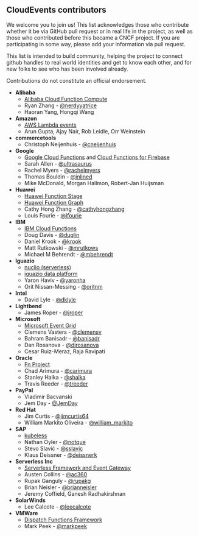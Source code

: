## CloudEvents contributors

We welcome you to join us! This list acknowledges those who contribute whether
it be via GitHub pull request or in real life in the project, as well as those
who contributed before this became a CNCF project. If you are participating in
some way, please add your information via pull request.

This list is intended to build community, helping the project to connect github
handles to real world identities and get to know each other, and for new folks
to see who has been involved already.

Contributions do not constitute an official endorsement.

- **Alibaba**
  - [Alibaba Cloud Function Compute](https://www.alibabacloud.com/product/function-compute)
  - Ryan Zhang - [@nerdyyatrice](https://github.com/nerdyyatrice)
  - Haoran Yang, Hongqi Wang
- **Amazon**
  - [AWS Lambda events](https://docs.aws.amazon.com/lambda/latest/dg/invoking-lambda-function.html)
  - Arun Gupta, Ajay Nair, Rob Leidle, Orr Weinstein
- **commercetools**
  - Christoph Neijenhuis - [@cneijenhuis](https://github.com/cneijenhuis)
- **Google**
  - [Google Cloud Functions](https://cloud.google.com/functions/) and
    [Cloud Functions for Firebase](https://firebase.google.com/docs/functions/)
  - Sarah Allen - [@ultrasaurus](https://github.com/ultrasaurus)
  - Rachel Myers - [@rachelmyers](https://github.com/rachelmyers)
  - Thomas Bouldin - [@inlined](https://github.com/inlined)
  - Mike McDonald, Morgan Hallmon, Robert-Jan Huijsman
- **Huawei**
  - [Huawei Function Stage](http://www.huaweicloud.com/en-us/product/functionstage.html)
  - [Huawei Function Graph](https://www.huaweicloud.com/en-us/product/functiongraph.html)
  - Cathy Hong Zhang - [@cathyhongzhang](https://github.com/cathyhongzhang)
  - Louis Fourie - [@lfourie](https://github.com/lfourie)
- **IBM**
  - [IBM Cloud Functions](https://console.bluemix.net/openwhisk/)
  - Doug Davis - [@duglin](https://github.com/duglin)
  - Daniel Krook - [@krook](https://github.com/krook)
  - Matt Rutkowski - [@mrutkows](https://github.com/mrutkows)
  - Michael M Behrendt - [@mbehrendt](https://github.com/mbehrendt)
- **Iguazio**
  - [nuclio (serverless)](https://github.com/nuclio/nuclio)
  - [iguazio data platform](https://www.iguazio.com/)
  - Yaron Haviv - [@yaronha](https://github.com/yaronha)
  - Orit Nissan-Messing - [@oritnm](https://github.com/oritnm)
- **Intel**
  - David Lyle - [@dklyle](https://github.com/dklyle)
- **Lightbend**
  - James Roper - [@jroper](https://github.com/jroper)
- **Microsoft**
  - [Microsoft Event Grid](https://azure.microsoft.com/en-us/services/event-grid/)
  - Clemens Vasters - [@clemensv](https://github.com/clemensv)
  - Bahram Banisadr - [@banisadr](https://github.com/banisadr)
  - Dan Rosanova - [@djrosanova](https://github.com/djrosanova)
  - Cesar Ruiz-Meraz, Raja Ravipati
- **Oracle**
  - [Fn Project](https://fnproject.io/)
  - Chad Arimura - [@carimura](https://github.com/banisadr)
  - Stanley Halka - [@shalka](https://github.com/banisadr)
  - Travis Reeder - [@treeder](https://github.com/banisadr)
- **PayPal**
  - Vladimir Bacvanski
  - Jem Day - [@JemDay](https://github.com/JemDay)
- **Red Hat**
  - Jim Curtis - [@jimcurtis64](https://github.com/jimcurtis2)
  - William Markito Oliveira - [@william_markito](https://github.com/markito)
- **SAP**
  - [kubeless](https://kubeless.io)
  - Nathan Oyler - [@notque](https://github.com/notque)
  - Stevo Slavić - [@sslavic](https://github.com/sslavic)
  - Klaus Deissner - [@deissnerk](https://github.com/deissnerk)
- **Serverless Inc**
  - [Serverless Framework and Event Gateway](https://serverless.com/)
  - Austen Collins - [@ac360](https://github.com/ac360)
  - Rupak Ganguly - [@rupakg](https://github.com/rupakg)
  - Brian Neisler - [@brianneisler](https://github.com/brianneisler)
  - Jeremy Coffield, Ganesh Radhakirshnan
- **SolarWinds**
  - Lee Calcote - [@leecalcote](https://github.com/leecalcote)
- **VMWare**
  - [Dispatch Functions Framework](http://dispatchframework.io)
  - Mark Peek - [@markpeek](https://github.com/markpeek)
